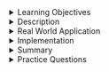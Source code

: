 
<details><summary>Learning Objectives</summary>
<br>

After completing this module, associates should be able to:
* To define and implement `AUTO INCREMENT` or `SERIAL` 

</details>
<details><summary>Description</summary>
<br>

* `AUTO INCREMENT` allows a unique number to be generated automatically when a new row is inserted into a table.
* `SERIAL`  is used to create an auto-incrementing integer column.
* Most often, `AUTO INCREMENT` or `SERIAL` acts as a primary key field that we would like to be created automatically every time a new record is inserted.
* Depending on the dialect of SQL you are using will determine if you use the `AUTO INCREMENT` keyword or `SERIAL` keyword. 
    * The syntax for auto-incrementing columns varies among SQL dialects, with differences in implementation. While the concepts are the same, different database systems may use distinct keywords or mechanisms for achieving similar functionality. It is important to refer to the documentation of the specific database system you are working with to understand the correct syntax for auto-incrementing columns.
      * **PostgreSQL** - `SERIAL` implicitly creates a sequence to generate unique values.
      * **MySQL** - `AUTO_INCREMENT` automatically increments the value for each new row.
      * **SQLite** - `AUTOINCREMENT` ensures that each new row inserted into the table will automatically receive a unique and incrementing value.

</details>
<details><summary>Real World Application</summary>
<br>

Consider a table where we want to keep track of users. Users should not have the same identifier so as a new user is added to the database we would want to auto-increment their id. 

Table: Users

```sql
CREATE TABLE users (
 user_id SERIAL PRIMARY KEY,
 first_name VARCHAR(30),
 last_name VARCHAR(30),
 address VARCHAR(30),
 city VARCHAR(30),
 state VARCHAR(2),
 zip VARCHAR(5),
 social_number VARCHAR(11),
 username VARCHAR(30),
 password TEXT,
 email VARCHAR(50)
);
```

</details>
<details><summary>Implementation</summary> 
<br>

Syntax to create a table with employee_id as an attribute which will `AUTO_INCREMENT` on inserting new record.

``` sql
CREATE TABLE table_name(
variable_name variable_datatype AUTO_INCREMENT
);
```

Example:

``` sql
CREATE TABLE employees (
    employee_id INT AUTO_INCREMENT PRIMARY KEY,
    employee_name VARCHAR(50),
    department_id INT
);
```

This same table written using `SERIAL` would look as follows:

```sql
CREATE TABLE table_name (
    variable_name SERIAL PRIMARY KEY,
    -- Other columns...
);
```

Example:

```sql
CREATE TABLE employees (
    employee_id SERIAL PRIMARY KEY,
    employee_name VARCHAR(50),
    department_id INT
);
```

Notice the syntactical differences between the two table queries. This example is why it is important to always refer to documentation when working with different dialects of SQL. 

You can modify auto incremented values, however, it is highly discouraged as the value is automatically managed by the system and should represent a unique identifier for each row. 


</details>
<details><summary>Summary</summary> 
<br>

* In some cases, you may not have any unique identifying characteristics in data; therefore, it makes sense to create a Primary Key.
* Explicitly initializing and modifying the `AUTO-INCREMENT` or `SERIAL` value is possible at any time though highly discouraged.
* Record identifiers can be created that are unique to each record.
* Automatic incrementing allows flexibility in handling gaps between rows.
* Different database systems may use distinct keywords or mechanisms for achieving similar functionality. It is important to refer to the documentation.

</details>
<details><summary>Practice Questions</summary>

[Practice Questions](./Quiz.gift)</details>
